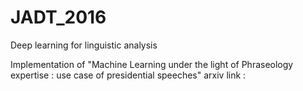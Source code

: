 # JADT_2016
Deep learning for linguistic analysis

Implementation of "Machine Learning under the light of Phraseology expertise : use case of presidential speeches"
arxiv link :
